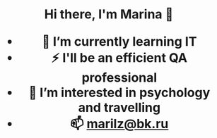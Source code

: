 <h1 align="center">Hi there, I'm Marina  👋

- 🌱 I’m currently learning IT 
- ⚡ I'll be an efficient QA professional
- 🙂 I’m interested in psychology and travelling
- 📫 marilz@bk.ru
